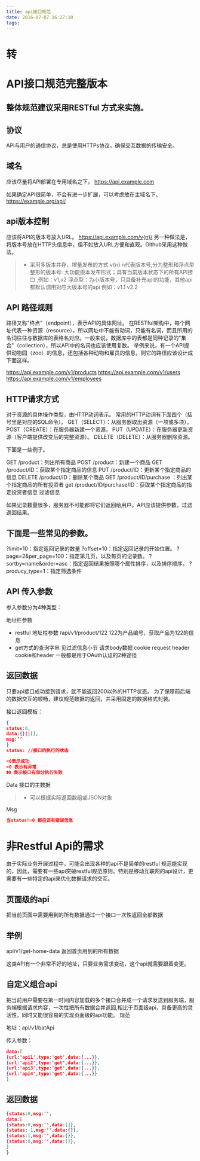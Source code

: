 ```yaml
---
title: api接口规范
date: 2016-07-07 16:27:10
tags:
---
```

# 转

# API接口规范完整版本

## 整体规范建议采用RESTful 方式来实施。

## 协议

API与用户的通信协议，总是使用HTTPs协议，确保交互数据的传输安全。

## 域名

应该尽量将API部署在专用域名之下。
https://api.example.com

如果确定API很简单，不会有进一步扩展，可以考虑放在主域名下。
https://example.org/api/

## api版本控制

应该将API的版本号放入URL。
https://api.example.com/v{n}/
另一种做法是，将版本号放在HTTP头信息中，但不如放入URL方便和直观。Github采用这种做法。

> * 采用多版本并存，增量发布的方式
v{n} n代表版本号,分为整形和浮点型
整形的版本号: 大功能版本发布形式；具有当前版本状态下的所有API接口 ,例如：v1,v2
浮点型：为小版本号，只具备补充api的功能，其他api都默认调用对应大版本号的api 例如：v1.1 v2.2

## API 路径规则

路径又称"终点"（endpoint），表示API的具体网址。
在RESTful架构中，每个网址代表一种资源（resource），所以网址中不能有动词，只能有名词，而且所用的名词往往与数据库的表格名对应。一般来说，数据库中的表都是同种记录的"集合"（collection），所以API中的名词也应该使用复数。
举例来说，有一个API提供动物园（zoo）的信息，还包括各种动物和雇员的信息，则它的路径应该设计成下面这样。

https://api.example.com/v1/products
https://api.example.com/v1/users
https://api.example.com/v1/employees

## HTTP请求方式

对于资源的具体操作类型，由HTTP动词表示。
常用的HTTP动词有下面四个（括号里是对应的SQL命令）。
GET（SELECT）：从服务器取出资源（一项或多项）。
POST（CREATE）：在服务器新建一个资源。
PUT（UPDATE）：在服务器更新资源（客户端提供改变后的完整资源）。
DELETE（DELETE）：从服务器删除资源。

下面是一些例子。

GET /product：列出所有商品
POST /product：新建一个商品
GET /product/ID：获取某个指定商品的信息
PUT /product/ID：更新某个指定商品的信息
DELETE /product/ID：删除某个商品
GET /product/ID/purchase ：列出某个指定商品的所有投资者
get /product/ID/purchase/ID：获取某个指定商品的指定投资者信息
过滤信息

如果记录数量很多，服务器不可能都将它们返回给用户。API应该提供参数，过滤返回结果。

## 下面是一些常见的参数。


?limit=10：指定返回记录的数量
?offset=10：指定返回记录的开始位置。
?page=2&per_page=100：指定第几页，以及每页的记录数。
?sortby=name&order=asc：指定返回结果按照哪个属性排序，以及排序顺序。
?producy_type=1：指定筛选条件


## API 传入参数

参入参数分为4种类型：


地址栏参数
* restful 地址栏参数 /api/v1/product/122 122为产品编号，获取产品为122的信息
* get方式的查询字串 见过滤信息小节
请求body数据
cookie
request header
cookie和header 一般都是用于OAuth认证的2种途径

## 返回数据

只要api接口成功接到请求，就不能返回200以外的HTTP状态。
为了保障前后端的数据交互的顺畅，建议规范数据的返回，并采用固定的数据格式封装。

接口返回模板：

```JSON
{
status:0,
data:{}||[],
msg:’’
}
status: //接口的执行的状态
```


```Json
=0表示成功
<0 表示有异常 
》0 表示接口有部分执行失败
```

Data 接口的主数据

> * 可以根据实际返回数组或JSON对象

Msg
```Json
当status!=0 都应该有错误信息
```
# 非Restful Api的需求


由于实际业务开展过程中，可能会出现各种的api不是简单的restful 规范能实现的，因此，需要有一些api突破restful规范原则。特别是移动互联网的api设计，更需要有一些特定的api来优化数据请求的交互。

## 页面级的api

把当前页面中需要用到的所有数据通过一个接口一次性返回全部数据

## 举例


api/v1/get-home-data 返回首页用到的所有数据

这类API有一个非常不好的地址，只要业务需求变动，这个api就需要跟着变更。

## 自定义组合api


把当前用户需要在第一时间内容加载的多个接口合并成一个请求发送到服务端，服务端根据请求内容，一次性把所有数据合并返回,相比于页面级api，具备更高的灵活性，同时又能很容易的实现页面级的api功能。
规范

地址：api/v1/batApi

传入参数：

```Json
data:[
{url:'api1',type:'get',data:{...}},
{url:'api2',type:'get',data:{...}},
{url:'api3',type:'get',data:{...}},
{url:'api4',type:'get',data:{...}}
]
```

## 返回数据

```Json
{status:0,msg:'',
data:[
{status:0,msg:'',data:[]},
{status:-1,msg:'',data:{}},
{status:1,msg:'',data:{}},
{status:0,msg:'',data:[]},
]
}
```
